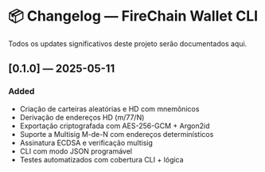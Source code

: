 # 📦 Changelog — FireChain Wallet CLI

Todos os updates significativos deste projeto serão documentados aqui.

## [0.1.0] — 2025-05-11
### Added
- Criação de carteiras aleatórias e HD com mnemônicos
- Derivação de endereços HD (m/77/N)
- Exportação criptografada com AES-256-GCM + Argon2id
- Suporte a Multisig M-de-N com endereços determinísticos
- Assinatura ECDSA e verificação multisig
- CLI com modo JSON programável
- Testes automatizados com cobertura CLI + lógica
